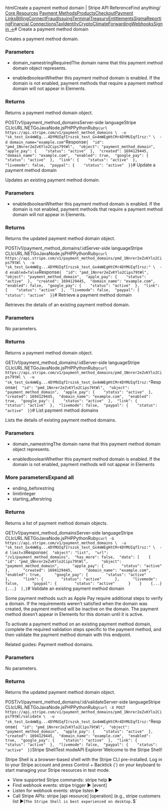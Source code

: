htmlCreate a payment method domain | Stripe API Reference[](/api)Find anything/
[Core Resources](#)
[Payment Methods](#)[Products](#)[Checkout](#)[Payment Links](#)[Billing](#)[Connect](#)[Fraud](#)[Issuing](#)[Terminal](#)[Treasury](#)[Entitlements](#)[Sigma](#)[Reporting](#)[Financial Connections](#)[Tax](#)[Identity](#)[Crypto](#)[Climate](#)[Forwarding](#)[Webhooks](#)[Sign in →](https://dashboard.stripe.com/login)# Create a payment method domain

Creates a payment method domain.

### Parameters

- domain_namestringRequiredThe domain name that this payment method domain object represents.


- enabledbooleanWhether this payment method domain is enabled. If the domain is not enabled, payment methods that require a payment method domain will not appear in Elements.



### Returns

Returns a payment method domain object.

POST/v1/payment_method_domainsServer-side languageStripe CLIcURL.NETGoJavaNode.jsPHPPythonRuby[](#)[](#)`curl https://api.stripe.com/v1/payment_method_domains \  -u "sk_test_Gx4mWEg...4DYMUIqfIrszsk_test_Gx4mWEgHtCMr4DYMUIqfIrsz:" \  -d domain_name="example.com"`Response`{  "id": "pmd_1Nnrer2eZvKYlo2Cips79tWl",  "object": "payment_method_domain",  "apple_pay": {    "status": "active"  },  "created": 1694129445,  "domain_name": "example.com",  "enabled": true,  "google_pay": {    "status": "active"  },  "link": {    "status": "active"  },  "livemode": false,  "paypal": {    "status": "active"  }}`# Update a payment method domain

Updates an existing payment method domain.

### Parameters

- enabledbooleanWhether this payment method domain is enabled. If the domain is not enabled, payment methods that require a payment method domain will not appear in Elements.



### Returns

Returns the updated payment method domain object.

POST/v1/payment_method_domains/:idServer-side languageStripe CLIcURL.NETGoJavaNode.jsPHPPythonRuby[](#)[](#)`curl https://api.stripe.com/v1/payment_method_domains/pmd_1Nnrer2eZvKYlo2Cips79tWl \  -u "sk_test_Gx4mWEg...4DYMUIqfIrszsk_test_Gx4mWEgHtCMr4DYMUIqfIrsz:" \  -d enabled=false`Response`{  "id": "pmd_1Nnrer2eZvKYlo2Cips79tWl",  "object": "payment_method_domain",  "apple_pay": {    "status": "active"  },  "created": 1694129445,  "domain_name": "example.com",  "enabled": false,  "google_pay": {    "status": "active"  },  "link": {    "status": "active"  },  "livemode": false,  "paypal": {    "status": "active"  }}`# Retrieve a payment method domain

Retrieves the details of an existing payment method domain.

### Parameters

No parameters.

### Returns

Returns a payment method domain object.

GET/v1/payment_method_domains/:idServer-side languageStripe CLIcURL.NETGoJavaNode.jsPHPPythonRuby[](#)[](#)`curl https://api.stripe.com/v1/payment_method_domains/pmd_1Nnrer2eZvKYlo2Cips79tWl \  -u "sk_test_Gx4mWEg...4DYMUIqfIrszsk_test_Gx4mWEgHtCMr4DYMUIqfIrsz:"`Response`{  "id": "pmd_1Nnrer2eZvKYlo2Cips79tWl",  "object": "payment_method_domain",  "apple_pay": {    "status": "active"  },  "created": 1694129445,  "domain_name": "example.com",  "enabled": true,  "google_pay": {    "status": "active"  },  "link": {    "status": "active"  },  "livemode": false,  "paypal": {    "status": "active"  }}`# List payment method domains

Lists the details of existing payment method domains.

### Parameters

- domain_namestringThe domain name that this payment method domain object represents.


- enabledbooleanWhether this payment method domain is enabled. If the domain is not enabled, payment methods will not appear in Elements



### More parametersExpand all

- ending_beforestring
- limitinteger
- starting_afterstring

### Returns

Returns a list of payment method domain objects.

GET/v1/payment_method_domainsServer-side languageStripe CLIcURL.NETGoJavaNode.jsPHPPythonRuby[](#)[](#)`curl -G https://api.stripe.com/v1/payment_method_domains \  -u "sk_test_Gx4mWEg...4DYMUIqfIrszsk_test_Gx4mWEgHtCMr4DYMUIqfIrsz:" \  -d limit=3`Response`{  "object": "list",  "url": "/v1/payment_method_domains",  "has_more": false,  "data": [    {      "id": "pmd_1Nnrer2eZvKYlo2Cips79tWl",      "object": "payment_method_domain",      "apple_pay": {        "status": "active"      },      "created": 1694129445,      "domain_name": "example.com",      "enabled": true,      "google_pay": {        "status": "active"      },      "link": {        "status": "active"      },      "livemode": false,      "paypal": {        "status": "active"      }    }    {...}    {...}  ],}`# Validate an existing payment method domain

Some payment methods such as Apple Pay require additional steps to verify a domain. If the requirements weren’t satisfied when the domain was created, the payment method will be inactive on the domain. The payment method doesn’t appear in Elements for this domain until it is active.

To activate a payment method on an existing payment method domain, complete the required validation steps specific to the payment method, and then validate the payment method domain with this endpoint.

Related guides: Payment method domains.

### Parameters

No parameters.

### Returns

Returns the updated payment method domain object.

POST/v1/payment_method_domains/:id/validateServer-side languageStripe CLIcURL.NETGoJavaNode.jsPHPPythonRuby[](#)[](#)`curl -X POST https://api.stripe.com/v1/payment_method_domains/pmd_1Nnrer2eZvKYlo2Cips79tWl/validate \  -u "sk_test_Gx4mWEg...4DYMUIqfIrszsk_test_Gx4mWEgHtCMr4DYMUIqfIrsz:"`Response`{  "id": "pmd_1Nnrer2eZvKYlo2Cips79tWl",  "object": "payment_method_domain",  "apple_pay": {    "status": "active"  },  "created": 1694129445,  "domain_name": "example.com",  "enabled": true,  "google_pay": {    "status": "active"  },  "link": {    "status": "active"  },  "livemode": false,  "paypal": {    "status": "active"  }}`Stripe ShellTest modeAPI Explorer[](https://stripe.com/docs/stripe-cli#install)`Welcome to the Stripe Shell!

Stripe Shell is a browser-based shell with the Stripe CLI pre-installed. Log in to your
Stripe account and press Control + Backtick (`) on your keyboard to start managing your Stripe
resources in test mode.

- View supported Stripe commands: stripe help ▶️
- Find webhook events: stripe trigger ▶️ [event]
- Listen for webhook events: stripe listen ▶
- Call Stripe APIs: stripe [api resource] [operation] (e.g., stripe customers list ▶️)`The Stripe Shell is best experienced on desktop.`$`